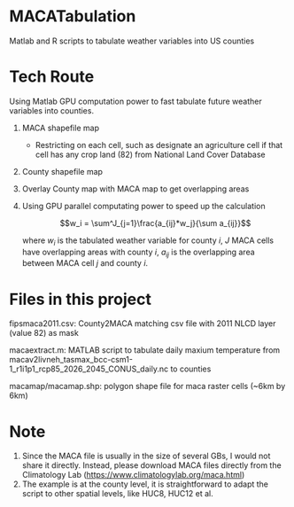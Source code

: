 # MACATabulation
Matlab and R scripts to tabulate weather variables into US counties

# Tech Route
Using Matlab GPU computation power to fast tabulate future weather variables into counties.
1. MACA shapefile map
    + Restricting on each cell, such as designate an agriculture cell if that cell has any crop land (82) from National Land Cover Database
2. County shapefile map 
3. Overlay County map with MACA map to get overlapping areas
4. Using GPU parallel computating power to speed up the calculation 

    $$w_i = \sum^J_{j=1}\frac{a_{ij}*w_j}{\sum a_{ij}}$$
    
    where $w_i$ is the tabulated weather variable for county $i$, $J$ MACA cells have overlapping areas with county $i$, $a_{ij}$ is the overlapping area between MACA cell $j$ and county $i$.
# Files in this project
fipsmaca2011.csv: County2MACA matching csv file with 2011 NLCD layer (value 82) as mask 

macaextract.m: MATLAB script to tabulate daily maxium temperature from macav2livneh_tasmax_bcc-csm1-1_r1i1p1_rcp85_2026_2045_CONUS_daily.nc to counties 

macamap/macamap.shp: polygon shape file for maca raster cells (~6km by 6km) 

# Note
1. Since the MACA file is usually in the size of several GBs, I would not share it directly. Instead, please download MACA files directly from the Climatology Lab (https://www.climatologylab.org/maca.html)
2. The example is at the county level, it is straightforward to adapt the script to other spatial levels, like HUC8, HUC12 et al. 
